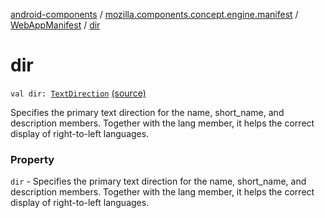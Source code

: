 [android-components](../../index.md) / [mozilla.components.concept.engine.manifest](../index.md) / [WebAppManifest](index.md) / [dir](./dir.md)

# dir

`val dir: `[`TextDirection`](-text-direction/index.md) [(source)](https://github.com/mozilla-mobile/android-components/blob/master/components/concept/engine/src/main/java/mozilla/components/concept/engine/manifest/WebAppManifest.kt#L57)

Specifies the primary text direction for the name, short_name, and description members. Together with
the lang member, it helps the correct display of right-to-left languages.

### Property

`dir` - Specifies the primary text direction for the name, short_name, and description members. Together with
the lang member, it helps the correct display of right-to-left languages.